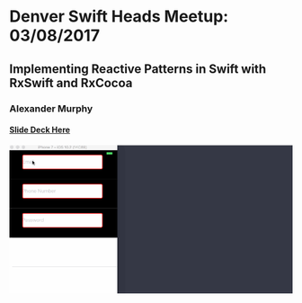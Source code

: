 # Denver Swift Heads Meetup: 03/08/2017
## Implementing Reactive Patterns in Swift with RxSwift and RxCocoa
### Alexander Murphy
#### [Slide Deck Here](http://slides.com/thexande/deck-8#/)
![demo](multifield.gif?raw=true "Demo")
